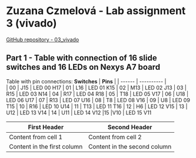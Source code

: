 # Zuzana Czmelová - Lab assignment 3 (vivado)

[GitHub repository - 03_vivado](https://github.com/Zuzanaczm/Digital-electronics-1/tree/main/Labs/03-vivado)

## Part 1 - Table with connection of 16 slide switches and 16 LEDs on Nexys A7 board


Table with pin connections:
**Switches** | **Pins** | 
| ------ | ---------- |                                 
| 00 | J15 |                            LED 00  H17
| 01 | L16 |                            LED 01  K15
| 02 | M13 |                            LED 02  J13
| 03 | R15 |                            LED 03  N14
| 04 | R17 |                            LED 04  R18
| 05 | T18 |                            LED 05  V17
| 06 | U18 |                            LED 06 U17
| 07 | R13 |                           LED 07  U16
| 08 | T8  |                            LED 08  V16
| 09 | U8  |                             LED 09  T15
| 10 | R16 |                            LED 10  U14
| 11 | T13 |                            LED 11  T16
| 12 | H6  |                            LED 12  V15
| 13 | U12 |                            LED 13  V14
| 14 | U11 |                            LED 14  V12
|15  |V10  |                            LED 15  V11


First Header | Second Header
------------ | -------------
Content from cell 1 | Content from cell 2
Content in the first column | Content in the second column
